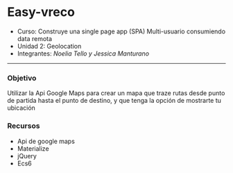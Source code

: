 # **Easy-vreco**
* Curso: Construye una single page app (SPA) Multi-usuario consumiendo data remota
* Unidad 2:  Geolocation
* Integrantes: _Noelia Tello y Jessica Manturano_

***
### Objetivo
Utilizar la Api Google Maps para crear un mapa que traze rutas desde punto de partida hasta el punto de destino, y que tenga la opción de mostrarte tu ubicación

### Recursos
* Api de google maps
* Materialize
* jQuery
* Ecs6
